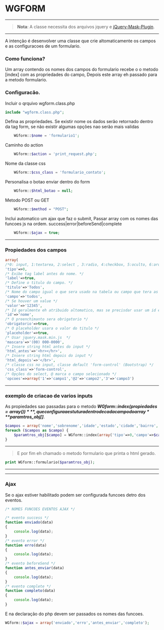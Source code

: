 # WGFORM

---

> **Nota**: A classe necessita dos arquivos jquery e [jQuery-Mask-Plugin](github.com/igorescobar/jQuery-Mask-Plugin).

---

A intenção é desenvolver uma classe que crie altomaticamente os campos e as configuracoes de um formulario.

### Como funciona?
Um array contendo os nomes dos campos do formulario recebe o o metodo [index] com as propriedades do campo,
Depois este array eh passado para a metodo formulario. 


### Configuracão.
Incluir o qrquivo wgform.class.php
```php
include "wgform.class.php";
```

Defina as propriedades.
Se existir nome os dados serão retornado dentro da tag form, se não existir algumas opções nao serão mais validas 
```php
	WGform::$nome = 'formulario1';
```
Caminho do action
```php
	WGform::$action = 'print_request.php';
```
Nome da classe css
```php
	WGform::$css_class = 'formulario_contato';
```
Personalisa o botao enviar dentro do form
```php
	WGform::$html_botao = null;
```	
Metodo POST ou GET
```php
	WGform::$method = "POST";
```	
Inclui automatico um ajax que faz o submit, Passar array com os nomes das funcoes js na ordem. success|error|beforeSend|complete 
```php
	WGform::$ajax = true;
```	
-----------------
### Propiedades dos campos
```php
array(
/*0: input, 1:textarea, 2:select , 3:radio, 4:checkbox, 5:oculto, 6:arquivo, default:input */
'tipo'=>0, 
/* Exibe tag label antes do nome. */
'label'=>true, 
/* Define o titulo do campo. */
'titulo'=>'Todos', 
/* Nome do campo igual o que sera usado na tabela ou campo que tera as opções. */
'campo'=>'todos',  
/* Se houver um value */
'valor'=>'12345', 
/* Id geralmente eh atribuido altomatico, mas se precisdar usar um id expecifico */
'id'=>'nome', 
/* O preenchimanto sera obrigatorio */
'obrigatorio'=>true, 
/* O placeholder usara o valor do titulo */
'placeholder'=>true, 
/* Usar jquery.mask.min.js  */
'mascara'=>'(00) 000-0000', 
/* Insere string html antes do input */
'html_antes'=>'<hr></hr>', 
/* Insere string html depois do input */
'html_depois'=>'</br>', 
/* classe css no input, classe default 'form-control' (Bootstrap) */
'css_class'=>'form-control', 
/* Opções do select, @ marca o campo selecionado */
'opcoes'=>array('1'=>'campo1','@2'=>'campo2','3'=>'campo3')
```	
------------------
### exemplo de criacao de varios inputs
As propiedades sao passadas para o metodo  ***WGform::index($propiedades = array())***,
que configura a estutura dentro de cada  campo do array ***$paramtros_obj[]***.
```php
$campos = array('nome','sobrenome','idade','estado','cidade','bairro','rua','numero','cep');
foreach ($campos as $campo) {
	$paramtros_obj[$campo] = WGform::index(array('tipo'=>0,'campo'=>$campo,'titulo'=>$campo,'label'=>true));
}
```
---
> E por fim eh chamado o metodo formulario  que printa o html gerado.
```php
print WGform::formulario($paramtros_obj);
```
---

------------------
### Ajax
Se o ajax estiver habilitado podem ser configurada funcoes detro dos eventos. 

```javascript
/* NOMES FUNCOES EVENTOS AJAX */

/* evento success */
function enviado(data)
{
	console.log(data);
}
/* evento error */
function erro(data)
{
	console.log(data);
}
/* evento beforeSend */
function antes_enviar(data)
{
	console.log(data);
} 
/* evento complete */
function completo(data)
{
	console.log(data);	
}
```

E na declaração do php devem ser passados os nomes das funcoes. 
```php
WGform::$ajax = array('enviado','erro','antes_enviar','completo');
```

